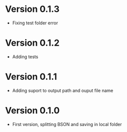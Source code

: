 # Version 0.1.3

- Fixing test folder error

# Version 0.1.2

- Adding tests

# Version 0.1.1

- Adding suport to output path and ouput file name

# Version 0.1.0

- First version, splitting BSON and saving in local folder
